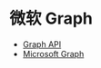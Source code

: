 # 微软 Graph

- [Graph API](https://docs.microsoft.com/zh-cn/graph/use-the-api)
- [Microsoft Graph](https://developer.microsoft.com/zh-cn/graph)

